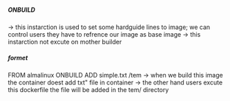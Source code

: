 ##### ONBUILD 
-> this instarction is used to set some hardguide lines to image; we can control users they have to refrence our image as base image
-> this instarction not excute on mother builder

##### formet
FROM almalinux
ONBUILD ADD simple.txt /tem  ->
                               when we build this image the container doest add txt" file in container 
                             -> 
                               the other hand users excute this dockerfile the file will be added in the tem/ directory 